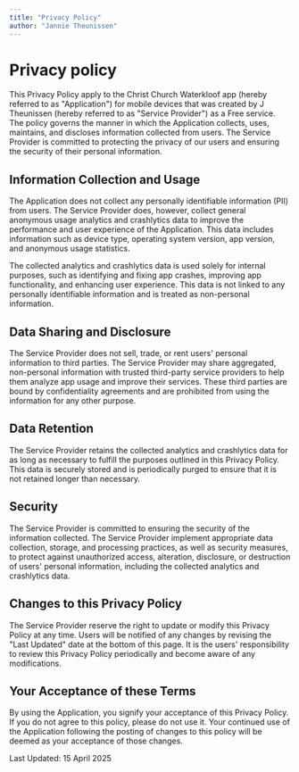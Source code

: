 ```yaml
---
title: "Privacy Policy"
author: "Jannie Theunissen"
---
```


# Privacy policy

This Privacy Policy apply to the Christ Church Waterkloof app (hereby referred to as "Application") for mobile devices that was created by J Theunissen (hereby referred to as "Service Provider") as a Free service. The policy governs the manner in which the Application collects, uses, maintains, and discloses information collected from users. The Service Provider is committed to protecting the privacy of our users and ensuring the security of their personal information.

## Information Collection and Usage

The Application does not collect any personally identifiable information (PII) from users. The Service Provider does, however, collect general anonymous usage analytics and crashlytics data to improve the performance and user experience of the Application. This data includes information such as device type, operating system version, app version, and anonymous usage statistics.

The collected analytics and crashlytics data is used solely for internal purposes, such as identifying and fixing app crashes, improving app functionality, and enhancing user experience. This data is not linked to any personally identifiable information and is treated as non-personal information.

## Data Sharing and Disclosure

The Service Provider does not sell, trade, or rent users' personal information to third parties. The Service Provider may share aggregated, non-personal information with trusted third-party service providers to help them analyze app usage and improve their services. These third parties are bound by confidentiality agreements and are prohibited from using the information for any other purpose.

## Data Retention

The Service Provider retains the collected analytics and crashlytics data for as long as necessary to fulfill the purposes outlined in this Privacy Policy. This data is securely stored and is periodically purged to ensure that it is not retained longer than necessary.

## Security

The Service Provider is committed to ensuring the security of the information collected. The Service Provider implement appropriate data collection, storage, and processing practices, as well as security measures, to protect against unauthorized access, alteration, disclosure, or destruction of users' personal information, including the collected analytics and crashlytics data.

## Changes to this Privacy Policy

The Service Provider reserve the right to update or modify this Privacy Policy at any time. Users will be notified of any changes by revising the "Last Updated" date at the bottom of this page. It is the users' responsibility to review this Privacy Policy periodically and become aware of any modifications.

## Your Acceptance of these Terms

By using the Application, you signify your acceptance of this Privacy Policy. If you do not agree to this policy, please do not use it. Your continued use of the Application following the posting of changes to this policy will be deemed as your acceptance of those changes.

Last Updated: 15 April 2025
